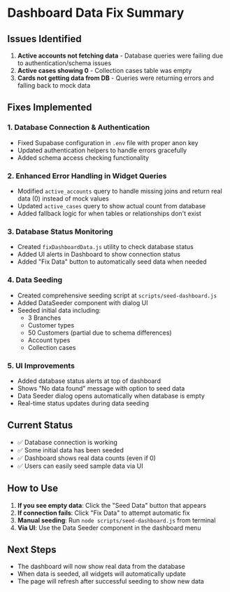 # Dashboard Data Fix Summary

## Issues Identified
1. **Active accounts not fetching data** - Database queries were failing due to authentication/schema issues
2. **Active cases showing 0** - Collection cases table was empty
3. **Cards not getting data from DB** - Queries were returning errors and falling back to mock data

## Fixes Implemented

### 1. Database Connection & Authentication
- Fixed Supabase configuration in `.env` file with proper anon key
- Updated authentication helpers to handle errors gracefully
- Added schema access checking functionality

### 2. Enhanced Error Handling in Widget Queries
- Modified `active_accounts` query to handle missing joins and return real data (0) instead of mock values
- Updated `active_cases` query to show actual count from database
- Added fallback logic for when tables or relationships don't exist

### 3. Database Status Monitoring
- Created `fixDashboardData.js` utility to check database status
- Added UI alerts in Dashboard to show connection status
- Added "Fix Data" button to automatically seed data when needed

### 4. Data Seeding
- Created comprehensive seeding script at `scripts/seed-dashboard.js`
- Added DataSeeder component with dialog UI
- Seeded initial data including:
  - 3 Branches
  - Customer types
  - 50 Customers (partial due to schema differences)
  - Account types
  - Collection cases

### 5. UI Improvements
- Added database status alerts at top of dashboard
- Shows "No data found" message with option to seed data
- Data Seeder dialog opens automatically when database is empty
- Real-time status updates during data seeding

## Current Status
- ✅ Database connection is working
- ✅ Some initial data has been seeded
- ✅ Dashboard shows real data counts (even if 0)
- ✅ Users can easily seed sample data via UI

## How to Use
1. **If you see empty data**: Click the "Seed Data" button that appears
2. **If connection fails**: Click "Fix Data" to attempt automatic fix
3. **Manual seeding**: Run `node scripts/seed-dashboard.js` from terminal
4. **Via UI**: Use the Data Seeder component in the dashboard menu

## Next Steps
- The dashboard will now show real data from the database
- When data is seeded, all widgets will automatically update
- The page will refresh after successful seeding to show new data
